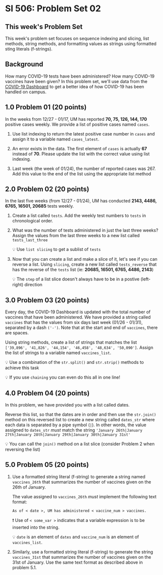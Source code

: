 # SI 506: Problem Set 02
## This week's Problem Set

This week's problem set focuses on sequence indexing and slicing, list methods, string methods, and formatting values as strings using formatted sting literals (f-strings).

## Background
How many COVID-19 tests have been administered? How many COVID-19 vaccines have been given? In this problem set, we'll use data from the [COVID-19 Dashboard](https://campusblueprint.umich.edu/dashboard/) to get a better idea of how COVID-19 has been handled on campus.

## 1.0 Problem 01 (20 points)

In the weeks from 12/27 - 01/17, UM has reported **70, 75, 126, 144, 170** positive cases
weekly. We provide a list of positive cases named `cases`.

1. Use list indexing to return the latest positive case number in `cases` and assign it to a variable
   named `cases_latest`.

2. An error exists in the data. The first element of `cases` is actually **67** instead of
   **70**. Please update the list with the correct value using list indexing.

3. Last week (the week of 01/24), the number of reported cases was 267. Add this value to the end of the list using the appropriate list method

## 2.0 Problem 02 (20 points)

In the last five weeks (from 12/27 - 01/24), UM has conducted **2143, 4486, 6765, 16501, 20685** tests
weekly.

1. Create a list called `tests`. Add the weekly test numbers to `tests` in chronological
   order.

2. What was the number of tests administered in just the last three weeks? Assign the values from the last three weeks to a new list called `tests_last_three`

   :bulb: Use `list slicing` to get a sublist of `tests`

3. Now that you can create a list and make a slice of it, let's see if you can reverse a list. Using `slicing`, create a new list called `tests_reverse` that has the reverse of the `tests` list (ie: **20685, 16501, 6765, 4486, 2143**)

   :bulb: The `step` of a list slice doesn't always have to be in a postive (left-right) direction

## 3.0 Problem 03 (20 points)

Every day, the COVID-19 Dashboard is updated with the total number of vaccines that have been administered. We have provided a string called `vaccines` that has the values from six days last week (01/26 - 01/31), separated by a dash `('-')`. Note that at the start and end of `vaccines`, there are spaces.

Using string methods, create a list of strings that matches the list `['39,896', '41,826', '44,154', '46,458', '48,634', '50,090']`. Assign the list of strings to
a variable named `vaccines_list`.

:bulb: Use a combination of the `str.split()` and `str.strip()` methods to achieve this task

:bulb: If you use `chaining` you can even do this all in one line!

## 4.0 Problem 04 (20 points)

In this problem, we have provided you with a list called dates.

Reverse this list, so that the dates are in order and then use the `str.join()` method on this reversed list to create a new string called `dates_str` where each data is separated by a pipe symbol (`|`). In other words, the value assigned to `dates_str` _must_ match the string `'January 26th|January 27th|January 28th|January 29th|January 30th|January 31st'`

:bulb: You can call the `join()` method on a list slice (consider Problem 2 when reversing the list)

## 5.0 Problem 05 (20 points)

1. Use a formatted string literal (f-string) to generate a string named `vaccines_26th` that summarizes
   the number of vaccines given on the 26th of January.

   The value assigned to `vaccines_26th` _must_ implement the following text format:

    ```commandline
    As of < date >, UM has administered < vaccine_num > vaccines.
    ```

    :exclamation: Use of `< some_var >` indicates that a variable expression is to be inserted into the
    string.

   :bulb: `date` is an element of `dates` and `vaccine_num` is an element of `vaccines_list`.

2. Similarly, use a formatted string literal (f-string) to generate the string `vaccines_31st` that
   summarizes the number of vaccines given on the 31st of January. Use
   the same text format as described above in problem 5.1.